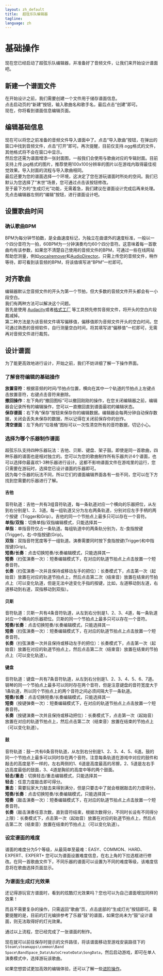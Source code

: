 ```yaml
---
layout: zh_default
title:  超弦乐队编辑器
tagline: 
language: zh
---
```


# 基础操作
现在您已经启动了超弦乐队编辑器，并准备好了音频文件，让我们来开始设计谱面吧。

## **新建一个谱面文件**
在开始设计之前，我们需要创建一个文件用于储存谱面信息。  
点击启动页的“新建”按钮，输入歌曲名和歌手名，最后点击“创建”即可。  
现在，你将看到谱面信息编辑页面。  

## **编辑基础信息**
现在可以将您之前准备的音频文件导入谱面中了。点击“导入歌曲”按钮，在弹出的窗口中找到音频文件，点击“打开”即可。再次提醒，目前仅支持.ogg格式的文件，其他格式将不会在窗口中显示。  
然后您还需为谱面增添一张封面图，一般我们会使用与歌曲对应的专辑封面。目前支持上传.jpg格式的图片，推荐使用100x100分辨率的图片以在游戏内取得最佳视觉效果。导入封面的流程与导入歌曲相同。  
最后还要为您的谱面选择一个环境，这决定了您在游玩谱面时所处的空间。我们已默认为您选择了“末世”场景，您可通过点击该按钮修改。  
至于最下方的“生成灯光”功能，无需着急，我们建议在谱面设计完成后再来处理。先点击编辑器左侧的“编辑”按钮，进行谱面设计吧。  

## **设置歌曲时间**
### 确认歌曲BPM
BPM为每分钟节拍数，是全曲速度标记，为独立在曲谱外的速度标准，一般以一个四分音符为一拍，60BPM为一分钟演奏均匀60个四分音符。这意味着每一首歌曲均有该参数，如果您不清楚自己使用的音频文件的BPM，可通过一些在线网站帮助您测量，例如[vocalremover](https://vocalremover.org/key-bpm-finder)和[AudioDirector](https://directorsuite-online.cyberlink.com/en/audio-editor/vocal-remover)。只需上传您的音频文件，稍作等待，即可看到该音频的BPM，将该值填写进“BPM”一栏即可。  

## **对齐歌曲**
编辑器默认您音频文件的开头为第一个节拍，但大多数的音频文件开头都会有一小段空白。  
我们有两种方法可以解决这个问题。  
首先是使用 [Audacity](https://www.audacityteam.org/)或者[格式工厂](http://www.pcgeshi.com/index.html) 等工具预先修剪音频文件，将开头的空白片段裁减掉。  
第二种方法是为该音频文件填写偏移值，偏移值即为音频文件开头的空白时间。您可通过熟悉的音频软件，自行测量空白时间，将其填写进“偏移值”一栏即可，无需再对音频文件进行裁剪。  
  
## **设计谱面**
为了能更高效地进行设计，开始之前，我们不妨详细了解一下操作界面。  
  
### 了解音符编辑的基础操作  
**放置音符**：根据音频的时间/节拍点位置，横向在其中一个轨道的节拍点上左键点击放置音符，右键点击音符来删除。  
**撤回操作**：左下角的“撤回图标”可以撤回刚刚的操作，在您关闭编辑器之前，编辑器会记录所有的编辑操作，您可以一直撤回直到谱面最初的编辑状态。  
**保存谱面**：右下角“保存”按钮来保存你的编辑数据。编辑器会每两分钟自动保存数据，关闭会丢失未保存的数据，所以记得在关闭前保存你的创作。  
**清空谱面**：左下角的“垃圾桶”图标可以一次性清空所有的音符数据，切记小心。  
  
### 选择为哪个乐器制作谱面  
超弦乐队支持四种乐器玩法：吉他、贝斯、键盘、架子鼓。即使是同一首歌曲，四种乐器的谱面也是相对独立的。您可以为您的歌曲制作所有乐器共计4个谱面，也可以选择你最喜欢1-3种乐器进行设计。这都不影响谱面文件在游戏里的运行，您只需要在游玩时，选择您已设计谱面的乐器即可。  
因为每个乐器的玩法不同，所以它们的谱面编辑界面各有一些不同，您可以在下方找到您需要的乐器进行了解。  

#### **吉他**  
音符轨道：吉他一共有3组音符轨道，每一条轨道对应一个横向的乐器把位，从左到右分别是1、2、3道。每一组轨道又分为左右两条轨道，分别对应左手手柄的两个按键（Trigger和Grip）。吉他的同一个节拍点上最多只可以存在一个音符。  
**单指/双指**：切换单指/双指编辑模式，只能选择其一  
**单指**：单指音符仅占一条轨道。每组轨道中的两条轨分别为，左-食指按键(Trigger)，右-中指按键(Grip)。  
**双指**：双指音符宽度等于一组轨道。演奏需要同时按下食指按键(Trigger)和中指按键(Grip)。  
**短奏/长奏**：点击切换短奏/长奏编辑模式，只能选择其一  
**短奏**（扫弦演奏一次）：短奏编辑模式下，在对应的轨道节拍点上点击放置一个短奏音符。  
**长奏**（扫弦演奏一次并且保持或移动左手的把位）：长奏模式下，点击第一次（起始音）放置在对应的轨道节拍点上，然后点击第二次（结束音）放置在结束的节拍点上（可以变化轨道，但是无法中途变化手指的按键，比如，左道移动到左道，右道移动到右道，双指移动到双指）。  
  
#### **贝斯**  
音符轨道：贝斯一共有4条音符轨道，从左到右分别是1、2、3、4道，每一条轨道对应一个横向的乐器把位。贝斯的同一个节拍点上最多只可以存在一个音符。  
**短奏/长奏**：点击切换短奏/长奏编辑模式，只能选择其一  
**短奏**（扫弦演奏一次）：短奏编辑模式下，在对应的轨道节拍点上点击放置一个短奏音符。  
**长奏**（扫弦演奏一次并且保持或移动左手的把位）：长奏模式下，点击第一次（起始音）放置在对应的轨道节拍点上，然后点击第二次（结束音）放置在结束的节拍点上（可以变化轨道）。  
  
#### **键盘** 
音符轨道：键盘一共有7条音符轨道，从左到右分别是1、2、3、4、5、6、7道。钢琴的同一个节拍点上最多可以同时存在两个音符，但是注意键盘的音符宽度大于1条轨道，所以同个节拍点上的两个音符之间必须间隔大于一条轨道。  
**短奏/长奏**：点击切换短奏/长奏编辑模式，只能选择其一  
**短奏**（按键弹奏一次）：短奏编辑模式下，在对应的轨道节拍点上点击放置一个短奏音符。  
**长奏**（按键演奏一次并且保持或移动把位）：长奏模式下，点击第一次（起始音）放置在对应的轨道节拍点上，然后点击第二次（结束音）放置在结束的节拍点上（可以变化轨道）。  
  
#### **鼓** 
音符轨道：鼓一共有6条音符轨道，从左到右分别是1、2、3、4、5、6道。鼓的同一个节拍点上最多可以同时存在两个音符。注意每条轨道在游戏中对应的鼓件和敲击的高度是不一样的，左右两侧的1、6道是高度最高的吊镲，2、5道是左右手边高度最低的鼓面，3、4道是胸前的高度中等的两个鼓面。  
**轻击/重击**：切换轻击/重击编辑模式，只能选择其一  
**轻击**：任意力度敲击即可得分。  
**重击**：需要玩家大力敲击来得到满分，但是只要击中了就会根据敲击的力度得分。  
**短奏/长奏**：点击切换短奏/长奏编辑模式，只能选择其一  
**短奏**（敲击演奏一次）：短奏编辑模式下，在对应的轨道节拍点上点击放置一个短奏音符。  
**长奏**（敲击演奏任意次数，直到音符结束，根据次数得分，不同时长设有不同得分上限）：长奏模式下，点击第一次（起始音）放置在对应的轨道节拍点上，然后点击第二次（结束音）放置在结束的节拍点上（可以变化轨道）。
  
### 设定谱面的难度 
谱面的难度分为5个等级，从最简单至最难：EASY、COMMON、HARD、EXPERT、EXPERT+
您可以为谱面设置难度信息，在右上角的下拉选框进行修改。在同一首歌曲文件下，不同乐器的谱面可以设置为不同的难度等级，该难度信息将在歌曲选择页面显示。

### 为谱面生成灯光效果 
还记得游玩官方谱面时，看到的炫酷灯光效果吗？您也可以为自己谱面增加同样的效果！ 

而且不需要复杂的操作，只需返回“歌曲”页，点击底部的“生成灯光”按钮即可。需要提醒的是，目前的灯光编排参考了乐器“鼓”的谱面，如果您尚未为“鼓”设计谱面，则无法取得好的灯光效果。  
  
通过以上流程，您已经完成了一张谱面的制作。  

现在就可以前往保存时提示的文件路径，将该谱面移动至游戏安装路径下的`Steam\steamapps\common\Band Space\BandSpace_Data\AutoCreateData\SongData`，然后启动游戏，即可在单人演奏模式中，选择游玩该歌曲。

如果您想尝试更加高效的编辑体验，还可以了解一些[进阶操作](advanced-operation)。